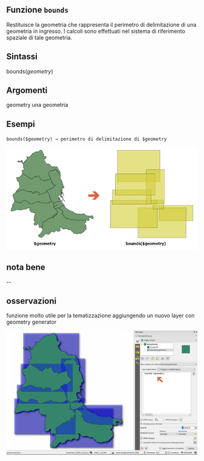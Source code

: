 ## Funzione `bounds`

Restituisce la geometria che rappresenta il perimetro di delimitazione di una geometria in ingresso. I calcoli sono effettuati nel sistema di riferimento spaziale di tale geometria.

## Sintassi

bounds(*geometry*)

## Argomenti

geometry una geometria

## Esempi

`bounds($geometry) → perimetro di delimitazione di $geometry`

<img src="/img/bounds/bounds1.png">

## nota bene

--

## osservazioni

funzione molto utile per la tematizzazione aggiungendo un nuovo layer con geometry generator

<img src="/img/bounds/bounds2.png">
